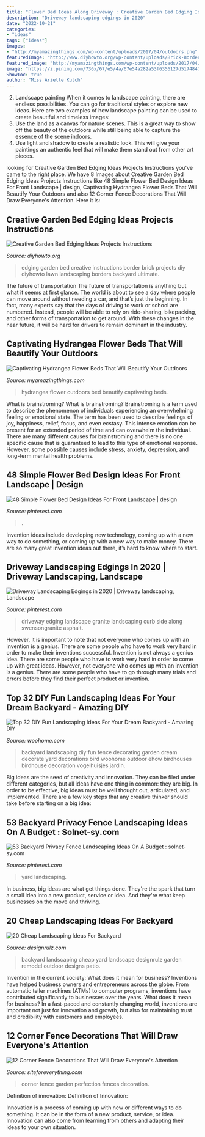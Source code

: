```yaml
---
title: "Flower Bed Ideas Along Driveway : Creative Garden Bed Edging Ideas Projects Instructions"
description: "Driveway landscaping edgings in 2020"
date: "2022-10-21"
categories:
- "ideas"
tags: ["ideas"]
images:
- "http://myamazingthings.com/wp-content/uploads/2017/04/outdoors.png"
featuredImage: "http://www.diyhowto.org/wp-content/uploads/Brick-Border-Garden-Edging-20-Creative-Garden-Bed-Edging-Ideas-Projects-Instructions-DIYHowto.jpg"
featured_image: "http://myamazingthings.com/wp-content/uploads/2017/04/outdoors.png"
image: "https://i.pinimg.com/736x/67/e5/4a/67e54a282a53f6356127d5174847099b.jpg"
ShowToc: true
author: "Miss Arielle Kutch"
---
```



2. Landscape painting
When it comes to landscape painting, there are endless possibilities. You can go for traditional styles or explore new ideas. Here are two examples of how landscape painting can be used to create beautiful and timeless images: 
2. Use the land as a canvas for nature scenes. This is a great way to show off the beauty of the outdoors while still being able to capture the essence of the scene indoors.
3. Use light and shadow to create a realistic look. This will give your paintings an authentic feel that will make them stand out from other art pieces.

	

		
looking for Creative Garden Bed Edging Ideas Projects Instructions you've came to the right place. We have 8 Images about Creative Garden Bed Edging Ideas Projects Instructions like 48 Simple Flower Bed Design Ideas For Front Landscape | design, Captivating Hydrangea Flower Beds That Will Beautify Your Outdoors and also 12 Corner Fence Decorations That Will Draw Everyone&#039;s Attention. Here it is:
		
    
## Creative Garden Bed Edging Ideas Projects Instructions

<img loading=lazy src="http://www.diyhowto.org/wp-content/uploads/Brick-Border-Garden-Edging-20-Creative-Garden-Bed-Edging-Ideas-Projects-Instructions-DIYHowto.jpg" onerror="this.onerror=null;this.src='https://tse3.mm.bing.net/th?id=OIP.RmwaKGqzbNEhnCFwTNCLlwHaJ8&amp;pid=15.1';" alt="Creative Garden Bed Edging Ideas Projects Instructions">

_Source: diyhowto.org_

>edging garden bed creative instructions border brick projects diy diyhowto lawn landscaping borders backyard ultimate. 

	

The future of transportation
The future of transportation is anything but what it seems at first glance. The world is about to see a day where people can move around without needing a car, and that’s just the beginning. In fact, many experts say that the days of driving to work or school are numbered. Instead, people will be able to rely on ride-sharing, bikepacking, and other forms of transportation to get around. With these changes in the near future, it will be hard for drivers to remain dominant in the industry.

    
## Captivating Hydrangea Flower Beds That Will Beautify Your Outdoors

<img loading=lazy src="http://myamazingthings.com/wp-content/uploads/2017/04/outdoors.png" onerror="this.onerror=null;this.src='https://tse3.mm.bing.net/th?id=OIP.9K2sNem8sGW3adn9uqeXSgHaLB&amp;pid=15.1';" alt="Captivating Hydrangea Flower Beds That Will Beautify Your Outdoors">

_Source: myamazingthings.com_

>hydrangea flower outdoors bed beautify captivating beds. 

	

What is brainstroming?
What is brainstroming? Brainstroming is a term used to describe the phenomenon of individuals experiencing an overwhelming feeling or emotional state. The term has been used to describe feelings of joy, happiness, relief, focus, and even ecstasy. This intense emotion can be present for an extended period of time and can overwhelm the individual. There are many different causes for brainstroming and there is no one specific cause that is guaranteed to lead to this type of emotional response. However, some possible causes include stress, anxiety, depression, and long-term mental health problems.

    
## 48 Simple Flower Bed Design Ideas For Front Landscape | Design

<img loading=lazy src="https://i.pinimg.com/736x/67/e5/4a/67e54a282a53f6356127d5174847099b.jpg" onerror="this.onerror=null;this.src='https://tse4.mm.bing.net/th?id=OIP.XfQUxZn50a2ktcHeIB3TmwHaJ3&amp;pid=15.1';" alt="48 Simple Flower Bed Design Ideas For Front Landscape | design">

_Source: pinterest.com_

>. 

	

Invention ideas include developing new technology, coming up with a new way to do something, or coming up with a new way to make money. There are so many great invention ideas out there, it’s hard to know where to start.

    
## Driveway Landscaping Edgings In 2020 | Driveway Landscaping, Landscape

<img loading=lazy src="https://i.pinimg.com/736x/c9/60/11/c960111c8a7cfc2390d731accaeb8ea9.jpg" onerror="this.onerror=null;this.src='https://tse2.mm.bing.net/th?id=OIP.oNnG3xcrXClhH3_0ottYUAHaJ3&amp;pid=15.1';" alt="Driveway Landscaping Edgings in 2020 | Driveway landscaping, Landscape">

_Source: pinterest.com_

>driveway edging landscape granite landscaping curb side along swensongranite asphalt. 

	

However, it is important to note that not everyone who comes up with an invention is a genius. There are some people who have to work very hard in order to make their inventions successful.
Invention is not always a genius idea. There are some people who have to work very hard in order to come up with great ideas. However, not everyone who comes up with an invention is a genius. There are some people who have to go through many trials and errors before they find their perfect product or invention.

    
## Top 32 DIY Fun Landscaping Ideas For Your Dream Backyard - Amazing DIY

<img loading=lazy src="http://www.woohome.com/wp-content/uploads/2015/04/backyard-landscaping-woohome-21.jpg" onerror="this.onerror=null;this.src='https://tse3.mm.bing.net/th?id=OIP.oFxd1TFc_AkpiFaECFEHBwHaLK&amp;pid=15.1';" alt="Top 32 DIY Fun Landscaping Ideas For Your Dream Backyard - Amazing DIY">

_Source: woohome.com_

>backyard landscaping diy fun fence decorating garden dream decorate yard decorations bird woohome outdoor ehow birdhouses birdhouse decoration vogelhuisjes jardin. 

	

Big ideas are the seed of creativity and innovation. They can be filed under different categories, but all ideas have one thing in common: they are big. In order to be effective, big ideas must be well thought out, articulated, and implemented. There are a few key steps that any creative thinker should take before starting on a big idea: 

    
## 53 Backyard Privacy Fence Landscaping Ideas On A Budget : Solnet-sy.com

<img loading=lazy src="https://i.pinimg.com/736x/f2/d3/d3/f2d3d3878b34e82dfbaba598ca75d22f.jpg" onerror="this.onerror=null;this.src='https://tse2.mm.bing.net/th?id=OIP.iSgZk91y7jIxLVzZLSnHAQHaLA&amp;pid=15.1';" alt="53 Backyard Privacy Fence Landscaping Ideas On A Budget : solnet-sy.com">

_Source: pinterest.com_

>yard landscaping. 

	

In business, big ideas are what get things done. They're the spark that turn a small idea into a new product, service or idea. And they're what keep businesses on the move and thriving.

    
## 20 Cheap Landscaping Ideas For Backyard

<img loading=lazy src="http://cdn.designrulz.com/wp-content/uploads/2015/07/Small-Backyard-Landscaping-Ideas-designrulz-13.jpg" onerror="this.onerror=null;this.src='https://tse3.mm.bing.net/th?id=OIP.BdbLjqLiAgbKXSVz4gxC-wHaE3&amp;pid=15.1';" alt="20 Cheap Landscaping Ideas For Backyard">

_Source: designrulz.com_

>backyard landscaping cheap yard landscape designrulz garden remodel outdoor designs patio. 

	

Invention in the current society: What does it mean for business?
Inventions have helped business owners and entrepreneurs across the globe. From automatic teller machines (ATMs) to computer programs, inventions have contributed significantly to businesses over the years. What does it mean for business? In a fast-paced and constantly changing world, inventions are important not just for innovation and growth, but also for maintaining trust and credibility with customers and employees.

    
## 12 Corner Fence Decorations That Will Draw Everyone&#039;s Attention

<img loading=lazy src="http://siteforeverything.com/wp-content/uploads/2017/05/Corner-Fences-Garden-Decor-08.jpg" onerror="this.onerror=null;this.src='https://tse3.mm.bing.net/th?id=OIP.Q6l6YgwmTaVB4TaE4ZpdgAHaFj&amp;pid=15.1';" alt="12 Corner Fence Decorations That Will Draw Everyone&#039;s Attention">

_Source: siteforeverything.com_

>corner fence garden perfection fences decoration. 

	

Definition of innovation:
Definition of Innovation: 

Innovation is a process of coming up with new or different ways to do something. It can be in the form of a new product, service, or idea. Innovation can also come from learning from others and adapting their ideas to your own situation.

